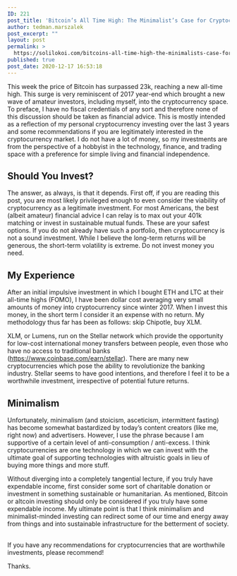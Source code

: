 ```yaml
---
ID: 221
post_title: 'Bitcoin’s All Time High: The Minimalist’s Case for Cryptocurrency'
author: tedman.marszalek
post_excerpt: ""
layout: post
permalink: >
  https://solilokoi.com/bitcoins-all-time-high-the-minimalists-case-for-cryptocurrency/
published: true
post_date: 2020-12-17 16:53:18
---
```

<!-- wp:paragraph -->
<p>This week the price of Bitcoin has surpassed 23k, reaching a new all-time high. This surge is very reminiscent of 2017 year-end which brought a new wave of amateur investors, including myself, into the cryptocurrency space. To preface, I have no fiscal credentials of any sort and therefore none of this discussion should be taken as financial advice. This is mostly intended as a reflection of my personal cryptocurrency investing over the last 3 years and some recommendations if you are legitimately interested in the cryptocurrency market. I do not have a lot of money, so my investments are from the perspective of a hobbyist in the technology, finance, and trading space with a preference for simple living and financial independence.</p>
<!-- /wp:paragraph -->

<!-- wp:heading -->
<h2>Should You Invest?</h2>
<!-- /wp:heading -->

<!-- wp:paragraph -->
<p>The answer, as always, is that it depends. First off, if you are reading this post, you are most likely privileged enough to even consider the viability of cryptocurrency as a legitimate investment. For most Americans, the best (albeit amateur) financial advice I can relay is to max out your 401k matching or invest in sustainable mutual funds. These are your safest options. If you do not already have such a portfolio, then cryptocurrency is not a sound investment. While I believe the long-term returns will be generous, the short-term volatility is extreme. Do not invest money you need.</p>
<!-- /wp:paragraph -->

<!-- wp:heading -->
<h2>My Experience</h2>
<!-- /wp:heading -->

<!-- wp:paragraph -->
<p>After an initial impulsive investment in which I bought ETH and LTC at their all-time highs (FOMO), I have been dollar cost averaging very small amounts of money into cryptocurrency since winter 2017. When I invest this money, in the short term I consider it an expense with no return. My methodology thus far has been as follows: skip Chipotle, buy XLM.</p>
<!-- /wp:paragraph -->

<!-- wp:paragraph -->
<p>XLM, or Lumens, run on the Stellar network which provide the opportunity for low-cost international money transfers between people, even those who have no access to traditional banks (<a href="https://www.coinbase.com/earn/stellar">https://www.coinbase.com/earn/stellar</a>). There are many new cryptocurrencies which pose the ability to revolutionize the banking industry. Stellar seems to have good intentions, and therefore I feel it to be a worthwhile investment, irrespective of potential future returns.</p>
<!-- /wp:paragraph -->

<!-- wp:heading -->
<h2>Minimalism</h2>
<!-- /wp:heading -->

<!-- wp:paragraph -->
<p>Unfortunately, minimalism (and stoicism, asceticism, intermittent fasting) has become somewhat bastardized by today’s content creators (like me, right now) and advertisers. However, I use the phrase because I am supportive of a certain level of anti-consumption / anti-excess. I think cryptocurrencies are one technology in which we can invest with the ultimate goal of supporting technologies with altruistic goals in lieu of buying more things and more stuff.</p>
<!-- /wp:paragraph -->

<!-- wp:paragraph -->
<p>Without diverging into a completely tangential lecture, if you truly have expendable income, first consider some sort of charitable donation or investment in something sustainable or humanitarian. As mentioned, Bitcoin or altcoin investing should only be considered if you truly have some expendable income. My ultimate point is that I think minimalism and minimalist-minded investing can redirect some of our time and energy away from things and into sustainable infrastructure for the betterment of society. &nbsp;</p>
<!-- /wp:paragraph -->

<!-- wp:paragraph -->
<p>If you have any recommendations for cryptocurrencies that are worthwhile investments, please recommend!</p>
<!-- /wp:paragraph -->

<!-- wp:paragraph -->
<p>Thanks.</p>
<!-- /wp:paragraph -->